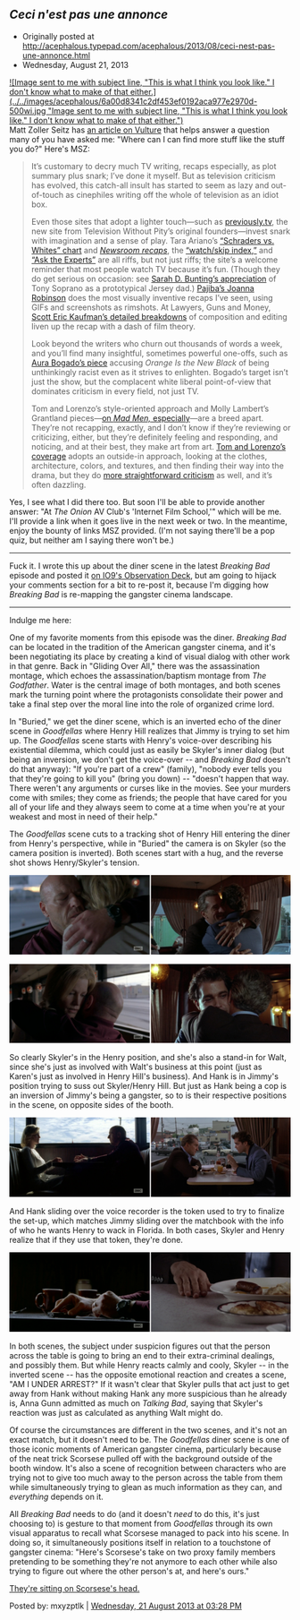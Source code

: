 ## *Ceci n'est pas une annonce*

 * Originally posted at http://acephalous.typepad.com/acephalous/2013/08/ceci-nest-pas-une-annonce.html
 * Wednesday, August 21, 2013

[![Image sent to me with subject line, "This is what I think you look like." I don't know what to make of that either.](../../images/acephalous/6a00d8341c2df453ef0192aca977e2970d-500wi.jpg "Image sent to me with subject line, "This is what I think you look like." I don't know what to make of that either.")](http://acephalous.typepad.com/.a/6a00d8341c2df453ef0192aca977e2970d-popup)  
Matt Zoller Seitz has [an article on Vulture](www.vulture.com/2013/08/there-has-been-no-better-time-for-tv-criticism.html) that helps answer a question many of you have asked me: "Where can I can find more stuff like the stuff you do?" Here's MSZ:

> It’s customary to decry much TV writing, recaps especially, as  plot summary plus snark; I’ve done it myself. But as television  criticism has evolved, this catch-all insult has started to seem as lazy  and out-of-touch as cinephiles writing off the whole of television as an idiot box.
> 
> Even those sites that adopt a lighter touch—such as [previously.tv](http://previously.tv/), the new site from Television Without Pity’s original founders—invest snark with imagination and a sense of play. Tara Ariano’s [“Schraders vs. Whites” chart](http://previously.tv/breaking-bad/schraders-vs-whites/) and _[Newsroom recaps](http://previously.tv/the-newsroom/its-worth-derailing-an-editorial-meeting-about-an-extremely-sensitive-story-to-count-santas-reindeer/)_, the [“watch/skip index,”](http://previously.tv/features/watch-skip-index/) and [“Ask the Experts”](http://previously.tv/the-bridge/ask-a-man-still-recovering-from-a-vasectomy/) are all riffs, but not just riffs; the site’s a welcome reminder that  most people watch TV because it’s fun. (Though they do get serious on occasion: see [Sarah D. Bunting’s appreciation](http://previously.tv/the-sopranos/the-fini-a-salut/) of Tony Soprano as a prototypical Jersey dad.) [Pajiba’s Joanna Robinson](http://www.pajiba.com/tv\_reviews/10-things-we-learned-from-last-nights-faithtesting-episode-of-justified.php) does the most visually inventive recaps I’ve seen, using GIFs and screenshots as rimshots. At Lawyers, Guns and Money, [Scott Eric Kaufman’s detailed breakdowns](http://www.lawyersgunsmoneyblog.com/2013/05/i-still-know-that-youve-seen-that-i-saw-you-miscommunication-in-second-sons-game-of-thrones) of composition and editing liven up the recap with a dash of film theory.
> 
> Look beyond the writers who churn out thousands of words a week,  and you’ll find many insightful, sometimes powerful one-offs, such as [Aura Bogado’s piece](http://www.thenation.com/blog/175786/white-new-white) accusing _Orange Is the New Black_ of being unthinkingly racist even as it strives to enlighten. Bogado’s target isn’t just the show, but the complacent white liberal point-of-view that dominates criticism in every field, not just TV.
> 
> Tom and Lorenzo’s style-oriented approach and Molly Lambert’s Grantland pieces—[on _Mad Men,_ especially](http://www.grantland.com/blog/hollywood-prospectus/post/\_/id/79159/mad-men-week-10-things-sally-will-never-unsee)—are a breed apart. They’re not recapping, exactly, and I don’t know if  they’re reviewing or criticizing, either, but they’re definitely feeling and responding, and noticing, and at their best, they make art from art. [Tom and Lorenzo’s coverage](http://www.tomandlorenzo.com/tag/mad-style) adopts an outside-in approach, looking at the clothes, architecture,  colors, and textures, and then finding their way into the drama, but  they do [more straightforward criticism](http://www.tomandlorenzo.com/2013/06/mad-men-in-care-of.html) as well, and it’s often dazzling.

Yes, I see what I did there too. But soon I'll be able to provide another answer: "At _The Onion_ AV Club's 'Internet Film School,'" which will be me. I'll provide a link when it goes live in the next week or two. In the meantime, enjoy the bounty of links MSZ provided. (I'm not saying there'll be a pop quiz, but neither am I saying there won't be.)

		
* * *

Fuck it. I wrote this up about the diner scene in the latest _Breaking Bad_ episode and posted it [on IO9's Observation Deck](http://io9.com/indulge-me-here-one-of-my-favorite-moments-from-this-e-1178736998), but am going to hijack your comments section for a bit to re-post it, because I'm digging how _Breaking Bad_ is re-mapping the gangster cinema landscape.

--------------

Indulge me here:

One of my favorite moments from this episode was the diner. _Breaking Bad_ can be located in the tradition of the American gangster cinema, and it's been negotiating its place by creating a kind of visual dialog with other work in that genre. Back in "Gliding Over All," there was the assassination montage, which echoes the assassination/baptism montage from _The Godfather_. Water is the central image of both montages, and both scenes mark the turning point where the protagonists consolidate their power and take a final step over the moral line into the role of organized crime lord. 

In "Buried," we get the diner scene, which is an inverted echo of the diner scene in _Goodfellas_ where Henry Hill realizes that Jimmy is trying to set him up. The _Goodfellas_ scene starts with Henry's voice-over describing his existential dilemma, which could just as easily be Skyler's inner dialog (but being an inversion, we don't get the voice-over -- and _Breaking Bad_ doesn't do that anyway): "If you're part of a crew" (family), "nobody ever tells you that they're going to kill you" (bring you down) -- "doesn't happen that way. There weren't any arguments or curses like in the movies. See your murders come with smiles; they come as friends; the people that have cared for you all of your life and they always seem to come at a time when you're at your weakest and most in need of their help."

The _Goodfellas_ scene cuts to a tracking shot of Henry Hill entering the diner from Henry's perspective, while in "Buried" the camera is on Skyler (so the camera position is inverted). Both scenes start with a hug, and the reverse shot shows Henry/Skyler's tension.

![image](../../images/acephalous/18xpq5m5rzxobpng.png)

![image](../../images/acephalous/18xpqjt6sftkxpng.png)

So clearly Skyler's in the Henry position, and she's also a stand-in for Walt, since she's just as involved with Walt's business at this point (just as Karen's just as involved in Henry Hill's business). And Hank is in Jimmy's position trying to suss out Skyler/Henry Hill. But just as Hank being a cop is an inversion of Jimmy's being a gangster, so to is their respective positions in the scene, on opposite sides of the booth.

![image](../../images/acephalous/18xprluiap5q1png.png)

And Hank sliding over the voice recorder is the token used to try to finalize the set-up, which matches Jimmy sliding over the matchbook with the info of who he wants Henry to wack in Florida. In both cases, Skyler and Henry realize that if they use that token, they're done.

![image](../../images/acephalous/18xprvhrl20dwpng.png)

In both scenes, the subject under suspicion figures out that the person across the table is going to bring an end to their extra-criminal dealings, and possibly them. But while Henry reacts calmly and cooly, Skyler -- in the inverted scene -- has the opposite emotional reaction and creates a scene, "AM I UNDER ARREST?" If it wasn't clear that Skyler pulls that act just to get away from Hank without making Hank any more suspicious than he already is, Anna Gunn admitted as much on _Talking Bad_, saying that Skyler's reaction was just as calculated as anything Walt might do.

Of course the circumstances are different in the two scenes, and it's not an exact match, but it doesn't need to be. The _Goodfellas_ diner scene is one of those iconic moments of American gangster cinema, particularly because of the neat trick Scorsese pulled off with the background outside of the booth window. It's also a scene of recognition between characters who are trying not to give too much away to the person across the table from them while simultaneously trying to glean as much information as they can, and _everything_ depends on it.

All _Breaking Bad_ needs to do (and it doesn't _need_ to do this, it's just choosing to) is gesture to that moment from _Goodfellas_ through its own visual apparatus to recall what Scorsese managed to pack into his scene. In doing so, it simultaneously positions itself in relation to a touchstone of gangster cinema: "Here's Scorsese's take on two proxy family members pretending to be something they're not anymore to each other while also trying to figure out where the other person's at, and here's ours."  

[They're sitting on Scorsese's head.](https://www.youtube.com/watch?feature=player\_embedded&v=AHipVDMR1zQ)

Posted by: mxyzptlk | [Wednesday, 21 August 2013 at 03:28 PM](http://acephalous.typepad.com/acephalous/2013/08/ceci-nest-pas-une-annonce.html?cid=6a00d8341c2df453ef019104e0fce5970c#comment-6a00d8341c2df453ef019104e0fce5970c)

